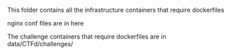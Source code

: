 This folder contains all the infrastructure containers that require dockerfiles

nginx conf files are in here

The challenge containers that require dockerfiles are in data/CTFd/challenges/

